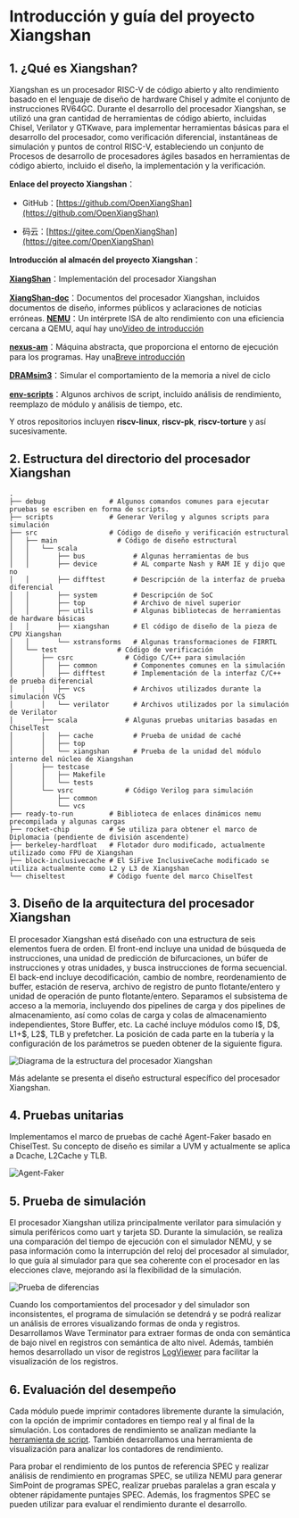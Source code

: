 # Introducción y guía del proyecto Xiangshan

## 1. ¿Qué es Xiangshan?
Xiangshan es un procesador RISC-V de código abierto y alto rendimiento basado en el lenguaje de diseño de hardware Chisel y admite el conjunto de instrucciones RV64GC. Durante el desarrollo del procesador Xiangshan, se utilizó una gran cantidad de herramientas de código abierto, incluidas Chisel, Verilator y GTKwave, para implementar herramientas básicas para el desarrollo del procesador, como verificación diferencial, instantáneas de simulación y puntos de control RISC-V, estableciendo un conjunto de Procesos de desarrollo de procesadores ágiles basados ​​en herramientas de código abierto, incluido el diseño, la implementación y la verificación.

**Enlace del proyecto Xiangshan**：

- GitHub：[https://github.com/OpenXiangShan](https://github.com/OpenXiangShan)

- 码云：[https://gitee.com/OpenXiangShan](https://gitee.com/OpenXiangShan)


**Introducción al almacén del proyecto Xiangshan**：

[**XiangShan**](https://github.com/OpenXiangShan/XiangShan)：Implementación del procesador Xiangshan

[**XiangShan-doc**](https://github.com/OpenXiangShan/XiangShan-doc)：Documentos del procesador Xiangshan, incluidos documentos de diseño, informes públicos y aclaraciones de noticias erróneas.
[**NEMU**](https://github.com/OpenXiangShan/NEMU/tree/master)：Un intérprete ISA de alto rendimiento con una eficiencia cercana a QEMU, aquí hay uno[Vídeo de introducción](https://www.bilibili.com/video/BV1Zb4y1k7RJ)

[**nexus-am**](https://github.com/OpenXiangShan/nexus-am)：Máquina abstracta, que proporciona el entorno de ejecución para los programas. Hay una[Breve introducción](https://nju-projectn.github.io/ics-pa-gitbook/ics2020/2.3.html)

[**DRAMsim3**](https://github.com/OpenXiangShan/DRAMsim3)：Simular el comportamiento de la memoria a nivel de ciclo

[**env-scripts**](https://github.com/OpenXiangShan/env-scripts)：Algunos archivos de script, incluido análisis de rendimiento, reemplazo de módulo y análisis de tiempo, etc.

Y otros repositorios incluyen **riscv-linux**, **riscv-pk**, **riscv-torture** y así sucesivamente.

## 2. Estructura del directorio del procesador Xiangshan

```
.
├── debug                # Algunos comandos comunes para ejecutar pruebas se escriben en forma de scripts.
├── scripts              # Generar Verilog y algunos scripts para simulación
├── src                  # Código de diseño y verificación estructural
│   ├── main               # Código de diseño estructural
│   │   └── scala
│   │       ├── bus            # Algunas herramientas de bus
│   │       ├── device         # AL comparte Nash y RAM IE y dijo que no
│   │       ├── difftest       # Descripción de la interfaz de prueba diferencial
│   │       ├── system         # Descripción de SoC
│   │       ├── top            # Archivo de nivel superior
│   │       ├── utils          # Algunas bibliotecas de herramientas de hardware básicas
│   │       ├── xiangshan      # El código de diseño de la pieza de CPU Xiangshan
│   │       └── xstransforms   # Algunas transformaciones de FIRRTL
│   └── test               # Código de verificación
│       ├── csrc             # Código C/C++ para simulación
│       │   ├── common         # Componentes comunes en la simulación
│       │   ├── difftest       # Implementación de la interfaz C/C++ de prueba diferencial
│       │   ├── vcs            # Archivos utilizados durante la simulación VCS
│       │   └── verilator      # Archivos utilizados por la simulación de Verilator
│       ├── scala            # Algunas pruebas unitarias basadas en ChiselTest
│       │   ├── cache          # Prueba de unidad de caché
│       │   ├── top
│       │   └── xiangshan      # Prueba de la unidad del módulo interno del núcleo de Xiangshan
│       ├── testcase
│       │   ├── Makefile
│       │   └── tests
│       └── vsrc             # Código Verilog para simulación
│           ├── common
│           └── vcs
├── ready-to-run         # Biblioteca de enlaces dinámicos nemu precompilada y algunas cargas
├── rocket-chip          # Se utiliza para obtener el marco de Diplomacia (pendiente de división ascendente)
├── berkeley-hardfloat   # Flotador duro modificado, actualmente utilizado como FPU de Xiangshan
├── block-inclusivecache # El SiFive InclusiveCache modificado se utiliza actualmente como L2 y L3 de Xiangshan
└── chiseltest           # Código fuente del marco ChiselTest
```

## 3. Diseño de la arquitectura del procesador Xiangshan

El procesador Xiangshan está diseñado con una estructura de seis elementos fuera de orden. El front-end incluye una unidad de búsqueda de instrucciones, una unidad de predicción de bifurcaciones, un búfer de instrucciones y otras unidades, y busca instrucciones de forma secuencial. El back-end incluye decodificación, cambio de nombre, reordenamiento de buffer, estación de reserva, archivo de registro de punto flotante/entero y unidad de operación de punto flotante/entero. Separamos el subsistema de acceso a la memoria, incluyendo dos pipelines de carga y dos pipelines de almacenamiento, así como colas de carga y colas de almacenamiento independientes, Store Buffer, etc. La caché incluye módulos como I\$, D\$, L1+\$, L2\$, TLB y prefetcher. La posición de cada parte en la tubería y la configuración de los parámetros se pueden obtener de la siguiente figura.

![Diagrama de la estructura del procesador Xiangshan](images/xs-arch-simple.svg)

Más adelante se presenta el diseño estructural específico del procesador Xiangshan.

## 4. Pruebas unitarias

Implementamos el marco de pruebas de caché Agent-Faker basado en ChiselTest. Su concepto de diseño es similar a UVM y actualmente se aplica a Dcache, L2Cache y TLB.

![Agent-Faker](images/AgentFaker.png)

## 5. Prueba de simulación

El procesador Xiangshan utiliza principalmente verilator para simulación y simula periféricos como uart y tarjeta SD. Durante la simulación, se realiza una comparación del tiempo de ejecución con el simulador NEMU, y se pasa información como la interrupción del reloj del procesador al simulador, lo que guía al simulador para que sea coherente con el procesador en las elecciones clave, mejorando así la flexibilidad de la simulación.

![Prueba de diferencias](images/difftest.png)

Cuando los comportamientos del procesador y del simulador son inconsistentes, el programa de simulación se detendrá y se podrá realizar un análisis de errores visualizando formas de onda y registros. Desarrollamos Wave Terminator para extraer formas de onda con semántica de bajo nivel en registros con semántica de alto nivel. Además, también hemos desarrollado un visor de registros [LogViewer](https://github.com/OpenXiangShan/env-scripts/tree/main/logviewer) para facilitar la visualización de los registros.

## 6. Evaluación del desempeño

Cada módulo puede imprimir contadores libremente durante la simulación, con la opción de imprimir contadores en tiempo real y al final de la simulación. Los contadores de rendimiento se analizan mediante la [herramienta de script](https://github.com/OpenXiangShan/env-scripts/blob/main/perf/perf.py). También desarrollamos una herramienta de visualización para analizar los contadores de rendimiento.

Para probar el rendimiento de los puntos de referencia SPEC y realizar análisis de rendimiento en programas SPEC, se utiliza NEMU para generar SimPoint de programas SPEC, realizar pruebas paralelas a gran escala y obtener rápidamente puntajes SPEC. Además, los fragmentos SPEC se pueden utilizar para evaluar el rendimiento durante el desarrollo.
